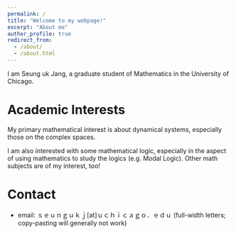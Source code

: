 ```yaml
---
permalink: /
title: "Welcome to my webpage!"
excerpt: "About me"
author_profile: true
redirect_from: 
  - /about/
  - /about.html
---
```


<!-- [academicpages template](https://github.com/academicpages/academicpages.github.io) -->

I am Seung uk Jang, a graduate student of Mathematics in the University of Chicago.

# Academic Interests
My primary mathematical interest is about dynamical systems, especially those on the complex spaces.

I am also interested with some mathematical logic, especially in the aspect of using mathematics to study the logics (e.g. Modal Logic). Other math subjects are of my interest, too!

# Contact
 * email: ｓｅｕｎｇｕｋｊ[at]ｕｃｈｉｃａｇｏ．ｅｄｕ (full-width letters; copy-pasting will generally not work)
